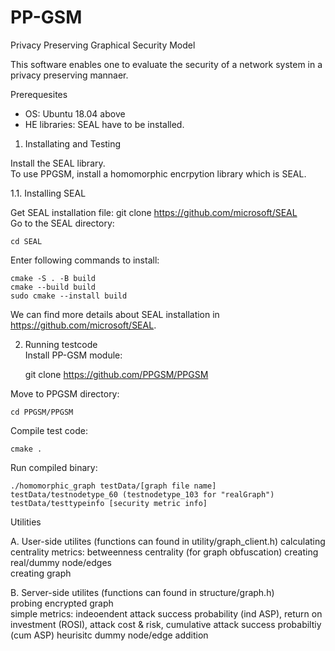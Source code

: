 # PP-GSM
Privacy Preserving Graphical Security Model   

This software enables one to evaluate the security of a network system in a privacy preserving mannaer.

Prerequesites
- OS: Ubuntu 18.04 above   
- HE libraries: SEAL have to be installed.    

1. Installating and Testing

Install the SEAL library.    
To use PPGSM, install a homomorphic encrpytion library which is SEAL.    

1.1. Installing SEAL 

Get SEAL installation file: git clone https://github.com/microsoft/SEAL   
Go to the SEAL directory:   

    cd SEAL   
    
Enter following commands to install:    

    cmake -S . -B build    
    cmake --build build    
    sudo cmake --install build

We can find more details about SEAL installation in https://github.com/microsoft/SEAL.

2. Running testcode    
Install PP-GSM module:    

    git clone https://github.com/PPGSM/PPGSM
    
Move to PPGSM directory:   

    cd PPGSM/PPGSM
    
Compile test code:   

    cmake .   
    
Run compiled binary:   

    ./homomorphic_graph testData/[graph file name] testData/testnodetype_60 (testnodetype_103 for "realGraph") testData/testtypeinfo [security metric info]
   
Utilities

   A. User-side utilites (functions can found in utility/graph_client.h)
    calculating centrality metrics: betweenness centrality (for graph obfuscation)
    creating real/dummy node/edges   
    creating graph   
   
   B. Server-side utilites (functions can found in structure/graph.h)   
    probing encrypted graph   
    simple metrics: indeoendent attack success probability (ind ASP), return on investment (ROSI), attack cost & risk, cumulative attack success probabiltiy (cum ASP)
    heurisitc dummy node/edge addition
